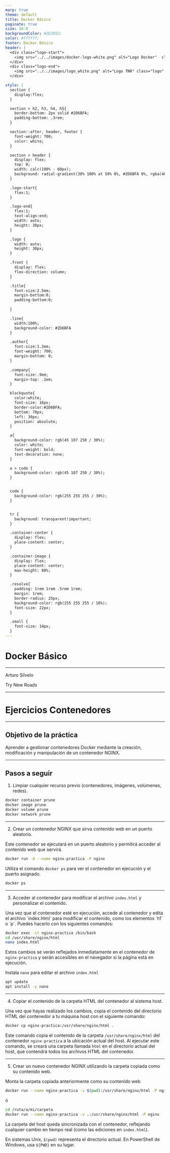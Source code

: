 ```yaml
---
marp: true
theme: default
title: Docker Básico
paginate: true
size: 16:9
backgroundColor: #2E2052;
color: #ffffff;
footer: Docker Básico
header: |
  <div class="logo-start">
    <img src="../../images/docker-logo-white.png" alt="Logo Docker"  class="logo"/>
  </div>
  <div class="logo-end">
    <img src="../../images/logo_white.png" alt="Logo TNR" class="logo" />
  </div>

style: |
  section {
    display:flex;
  }

  section > h2, h3, h4, h5{
    border-bottom: 2px solid #2D6BFA;
    padding-bottom: .3rem;
  }

  section::after, header, footer {
    font-weight: 700;
    color: white;
  }

  section > header {
    display: flex;
    top: 0;
    width: calc(100% - 60px);
    background: radial-gradient(30% 100% at 50% 0%, #2D6BFA 0%, rgba(46, 32, 82, 0.00) 100%);
  }

  .logo-start{
    flex:1;
  }

  .logo-end{
    flex:1;
    text-align:end;
    width: auto;
    height: 30px;
  }

  .logo {
    width: auto;
    height: 30px;
  }

  .front {
    display: flex;
    flex-direction: column;
  }

  .title{
    font-size:2.5em;
    margin-bottom:0;
    padding-bottom:0;
    
  }

  .line{
    width:100%;
    background-color: #2D6BFA
  }

  .author{
    font-size:1.3em;
    font-weight: 700;
    margin-bottom: 0;
  }

  .company{
    font-size:.9em;
    margin-top: .1em;
  }

  blockquote{
    color:white;
    font-size: 16px;
    border-color:#2D6BFA;
    bottom: 70px;
    left: 30px;
    position: absolute;
  }

  a{
    background-color: rgb(45 107 250 / 30%);
    color: white;
    font-weight: bold;
    text-decoration: none;
  }

  a > code {
    background-color: rgb(45 107 250 / 30%);
  }


  code {
    background-color: rgb(255 255 255 / 30%);
  }


  tr {
    background: transparent!important;
  }

  .container-center {
    display: flex;
    place-content: center;
  }

  .container-image {
    display: flex;
    place-content: center;
    max-height: 80%;
  }

  .resolve{
    padding: 1rem 1rem .5rem 1rem;
    margin: 1rem;
    border-radius: 25px;
    background-color: rgb(255 255 255 / 10%);
    font-size: 22px;
  }

  .small {
    font-size: 14px;
  }
---
```


  <!-- _paginate: skip -->

  <div class="front">
    <h1 class="title"> Docker Básico </h1>
    <hr class="line"/>
    <p class="author">Arturo Silvelo
    <p class="company">Try New Roads
  </div>

---

# Ejercicios Contenedores

---

## Objetivo de la práctica

Aprender a gestionar contenedores Docker mediante la creación, modificación y manipulación de un contenedor NGINX.

---

## Pasos a seguir

1. Limpiar cualquier recurso previo (contenedores, imágenes, volúmenes, redes).

<div class="resolve">

```bash
docker container prune
docker image prune
docker volume prune
docker network prune
```

</div>

---

2. Crear un contenedor NGINX que sirva contenido web en un puerto aleatorio.

Este contenedor se ejecutará en un puerto aleatorio y permitirá acceder al contenido web que servirá.

<div class="resolve">

```bash
docker run -d --name nginx-practica -P nginx
```

Utiliza el comando `docker ps` para ver el contenedor en ejecución y el puerto asignado.

```bash
docker ps
```

</div>

---

3. Acceder al contenedor para modificar el archivo `index.html` y personalizar el contenido.

<div class="resolve">
Una vez que el contenedor esté en ejecución, accede al contenedor y edita el archivo `index.html` para modificar el contenido, como los elementos `h1` o `p`. Puedes hacerlo con los siguientes comandos:

```bash
docker exec -it nginx-practica /bin/bash
cd /usr/share/nginx/html
nano index.html
```

Estos cambios se verán reflejados inmediatamente en el contenedor de `nginx-practica` y serán accesibles en el navegador si la página está en ejecución.

Instala `nano` para editar el archivo `index.html`

```bash
apt update
apt install -y nano
```

</div>

---

4. Copiar el contenido de la carpeta HTML del contenedor al sistema host.
<div class="resolve">

Una vez que hayas realizado los cambios, copia el contenido del directorio HTML del contenedor a tu máquina host con el siguiente comando:

```bash
docker cp nginx-practica:/usr/share/nginx/html .
```

Este comando copia el contenido de la carpeta `/usr/share/nginx/html` del contenedor `nginx-practica` a la ubicación actual del host.
Al ejecutar este comando, se creará una carpeta llamada `html` en el directorio actual del host, que contendrá todos los archivos HTML del contenedor.

</div>

---

5. Crear un nuevo contenedor NGINX utilizando la carpeta copiada como su contenido web.
<div class="resolve">

Monta la carpeta copiada anteriormente como su contenido web

```bash
docker run --name nginx-practica -v $(pwd):/usr/share/nginx/html -P nginx
```

ó

```bash
cd /ruta/a/mi/carpeta
docker run --name nginx-practica -v .:/usr/share/nginx/html -P nginx
```

La carpeta del host queda sincronizada con el contenedor, reflejando cualquier cambio en tiempo real (como las ediciones en `index.html`).

En sistemas Unix, `$(pwd)` representa el directorio actual. En PowerShell de Windows, usa `${PWD}` en su lugar.

</div>

